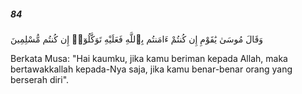 ##### 84

<span class="ayah">وَقَالَ مُوسَىٰ يَٰقَوْمِ إِن كُنتُمْ ءَامَنتُم بِٱللَّهِ فَعَلَيْهِ تَوَكَّلُوٓا۟ إِن كُنتُم مُّسْلِمِينَ</span>

<span class="ayah_translation">Berkata Musa: "Hai kaumku, jika kamu beriman kepada Allah, maka bertawakkallah kepada-Nya saja, jika kamu benar-benar orang yang berserah diri".</span>
